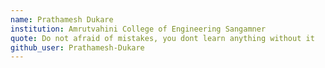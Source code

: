 ```yaml
---
name: Prathamesh Dukare
institution: Amrutvahini College of Engineering Sangamner
quote: Do not afraid of mistakes, you dont learn anything without it 
github_user: Prathamesh-Dukare 
---
```

